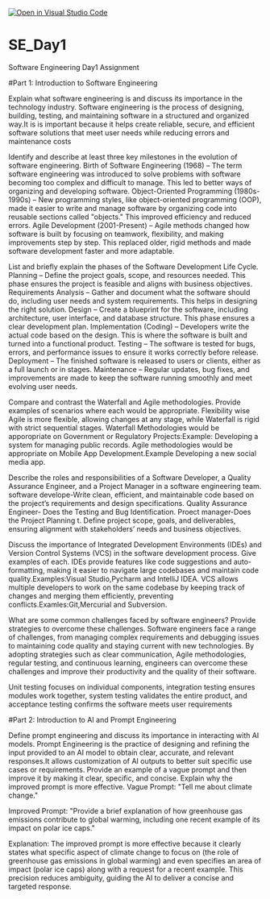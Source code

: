 [![Open in Visual Studio Code](https://classroom.github.com/assets/open-in-vscode-2e0aaae1b6195c2367325f4f02e2d04e9abb55f0b24a779b69b11b9e10269abc.svg)](https://classroom.github.com/online_ide?assignment_repo_id=18557266&assignment_repo_type=AssignmentRepo)
# SE_Day1
Software Engineering Day1 Assignment

#Part 1: Introduction to Software Engineering

Explain what software engineering is and discuss its importance in the technology industry.
Software engineering is the process of designing, building, testing, and maintaining software in a structured and organized way.It is is important because it helps create reliable, secure, and efficient software solutions that meet  user needs while reducing errors and maintenance costs

Identify and describe at least three key milestones in the evolution of software engineering.
Birth of Software Engineering (1968) – The term software engineering was introduced to solve problems with software becoming too complex and difficult to manage. This led to better ways of organizing and developing software.
Object-Oriented Programming (1980s-1990s) – New programming styles, like object-oriented programming (OOP), made it easier to write and manage software by organizing code into reusable sections called "objects." This improved efficiency and reduced errors.
Agile Development (2001-Present) – Agile methods changed how software is built by focusing on teamwork, flexibility, and making improvements step by step. This replaced older, rigid methods and made software development faster and more adaptable.

List and briefly explain the phases of the Software Development Life Cycle.
Planning – Define the project goals, scope, and resources needed. This phase ensures the project is feasible and aligns with business objectives.
Requirements Analysis – Gather and document what the software should do, including user needs and system requirements. This helps in designing the right solution.
Design – Create a blueprint for the software, including architecture, user interface, and database structure. This phase ensures a clear development plan.
Implementation (Coding) – Developers write the actual code based on the design. This is where the software is built and turned into a functional product.
Testing – The software is tested for bugs, errors, and performance issues to ensure it works correctly before release.
Deployment – The finished software is released to users or clients, either as a full launch or in stages.
Maintenance – Regular updates, bug fixes, and improvements are made to keep the software running smoothly and meet evolving user needs.

Compare and contrast the Waterfall and Agile methodologies. Provide examples of scenarios where each would be appropriate.
Flexibility wise Agile is more flexible, allowing changes at any stage, while Waterfall is rigid with strict sequential stages.
Waterfall Methodologies would be apporopriate on Government or Regulatory Projects:Example: Developing a system for managing public records.
Agile methodologies would be appropriate on Mobile App Development.Example Developing a new social media app. 

Describe the roles and responsibilities of a Software Developer, a Quality Assurance Engineer, and a Project Manager in a software engineering team.
software develope-Write clean, efficient, and maintainable code based on the project’s requirements and design specifications.
Quality Assurance Engineer- Does the Testing and Bug Identification.
Proect manager-Does the Project Planning t. Define project scope, goals, and deliverables, ensuring alignment with stakeholders’ needs and business objectives.

Discuss the importance of Integrated Development Environments (IDEs) and Version Control Systems (VCS) in the software development process. Give examples of each.
IDEs provide features like code suggestions and auto-formatting, making it easier to navigate large codebases and maintain code quality.Examples:Visual Studio,Pycharm and 
IntelliJ IDEA.
VCS allows multiple developers to work on the same codebase by keeping track of changes and merging them efficiently, preventing conflicts.Examles:Git,Mercurial and Subversion.

What are some common challenges faced by software engineers? Provide strategies to overcome these challenges.
Software engineers face a range of challenges, from managing complex requirements and debugging issues to maintaining code quality and staying current with new technologies. By adopting strategies such as clear communication, Agile methodologies, regular testing, and continuous learning, engineers can overcome these challenges and improve their productivity and the quality of their software.


Unit testing focuses on individual components, integration testing ensures modules work together, system testing validates the entire product, and acceptance testing confirms the software meets user requirements

#Part 2: Introduction to AI and Prompt Engineering

Define prompt engineering and discuss its importance in interacting with AI models.
Prompt Engineering is the practice of designing and refining the input provided to an AI model to obtain clear, accurate, and relevant responses.It allows customization of AI outputs to better suit specific use cases or requirements.
Provide an example of a vague prompt and then improve it by making it clear, specific, and concise. Explain why the improved prompt is more effective.
Vague Prompt:
"Tell me about climate change."

Improved Prompt:
"Provide a brief explanation of how greenhouse gas emissions contribute to global warming, including one recent example of its impact on polar ice caps."

Explanation:
The improved prompt is more effective because it clearly states what specific aspect of climate change to focus on (the role of greenhouse gas emissions in global warming) and even specifies an area of impact (polar ice caps) along with a request for a recent example. This precision reduces ambiguity, guiding the AI to deliver a concise and targeted response.
